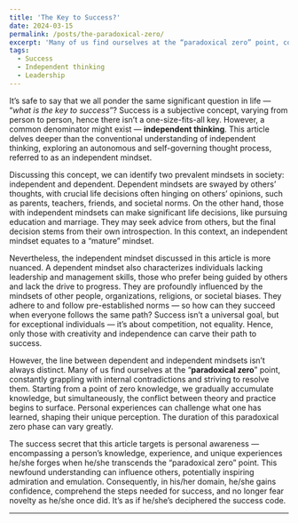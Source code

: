 ```yaml
---
title: 'The Key to Success?'
date: 2024-03-15
permalink: /posts/the-paradoxical-zero/
excerpt: 'Many of us find ourselves at the “paradoxical zero” point, constantly grappling with internal contradictions and striving to resolve them.'
tags:
  - Success
  - Independent thinking
  - Leadership
---
```


It’s safe to say that we all ponder the same significant question in life — “_what is the key to success_”? Success is a subjective concept, varying from person to person, hence there isn’t a one-size-fits-all key. However, a common denominator might exist — **independent thinking**. This article delves deeper than the conventional understanding of independent thinking, exploring an autonomous and self-governing thought process, referred to as an independent mindset.

Discussing this concept, we can identify two prevalent mindsets in society: independent and dependent. Dependent mindsets are swayed by others’ thoughts, with crucial life decisions often hinging on others’ opinions, such as parents, teachers, friends, and societal norms. On the other hand, those with independent mindsets can make significant life decisions, like pursuing education and marriage. They may seek advice from others, but the final decision stems from their own introspection. In this context, an independent mindset equates to a “mature” mindset.

Nevertheless, the independent mindset discussed in this article is more nuanced. A dependent mindset also characterizes individuals lacking leadership and management skills, those who prefer being guided by others and lack the drive to progress. They are profoundly influenced by the mindsets of other people, organizations, religions, or societal biases. They adhere to and follow pre-established norms — so how can they succeed when everyone follows the same path? Success isn’t a universal goal, but for exceptional individuals — it’s about competition, not equality. Hence, only those with creativity and independence can carve their path to success.

However, the line between dependent and independent mindsets isn’t always distinct. Many of us find ourselves at the “**paradoxical zero**” point, constantly grappling with internal contradictions and striving to resolve them. Starting from a point of zero knowledge, we gradually accumulate knowledge, but simultaneously, the conflict between theory and practice begins to surface. Personal experiences can challenge what one has learned, shaping their unique perception. The duration of this paradoxical zero phase can vary greatly.

The success secret that this article targets is personal awareness — encompassing a person’s knowledge, experience, and unique experiences he/she forges when he/she transcends the “paradoxical zero” point. This newfound understanding can influence others, potentially inspiring admiration and emulation. Consequently, in his/her domain, he/she gains confidence, comprehend the steps needed for success, and no longer fear novelty as he/she once did. It’s as if he/she’s deciphered the success code.

------
